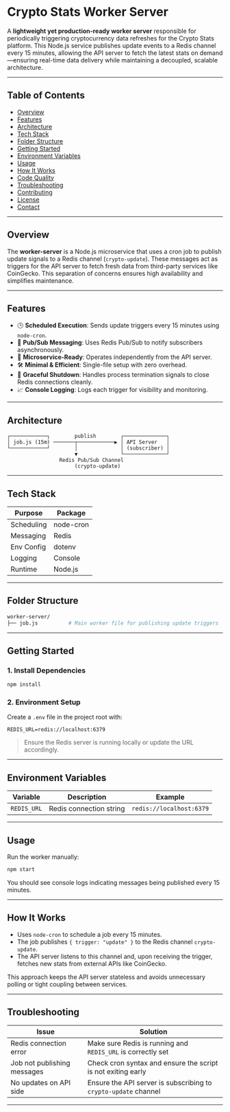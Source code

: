# Crypto Stats Worker Server

A **lightweight yet production-ready worker server** responsible for periodically triggering cryptocurrency data refreshes for the Crypto Stats platform. This Node.js service publishes update events to a Redis channel every 15 minutes, allowing the API server to fetch the latest stats on demand—ensuring real-time data delivery while maintaining a decoupled, scalable architecture.

---

## Table of Contents

* [Overview](#overview)
* [Features](#features)
* [Architecture](#architecture)
* [Tech Stack](#tech-stack)
* [Folder Structure](#folder-structure)
* [Getting Started](#getting-started)
* [Environment Variables](#environment-variables)
* [Usage](#usage)
* [How It Works](#how-it-works)
* [Code Quality](#code-quality)
* [Troubleshooting](#troubleshooting)
* [Contributing](#contributing)
* [License](#license)
* [Contact](#contact)

---

## Overview

The **worker-server** is a Node.js microservice that uses a cron job to publish update signals to a Redis channel (`crypto-update`). These messages act as triggers for the API server to fetch fresh data from third-party services like CoinGecko. This separation of concerns ensures high availability and simplifies maintenance.

---

## Features

* 🕒 **Scheduled Execution**: Sends update triggers every 15 minutes using `node-cron`.
* 📢 **Pub/Sub Messaging**: Uses Redis Pub/Sub to notify subscribers asynchronously.
* 🧩 **Microservice-Ready**: Operates independently from the API server.
* 🛠️ **Minimal & Efficient**: Single-file setup with zero overhead.
* 🚫 **Graceful Shutdown**: Handles process termination signals to close Redis connections cleanly.
* 📈 **Console Logging**: Logs each trigger for visibility and monitoring.

---

## Architecture

```text
┌────────────┐        publish        ┌──────────────┐
│ job.js (15m) ───────┬────────────▶ │ API Server   │
└────────────┘        │              │ (subscriber) │
                      ▼              └──────────────┘
                 Redis Pub/Sub Channel
                      (crypto-update)
```

---

## Tech Stack

| Purpose    | Package   |
| ---------- | --------- |
| Scheduling | node-cron |
| Messaging  | Redis     |
| Env Config | dotenv    |
| Logging    | Console   |
| Runtime    | Node.js   |

---

## Folder Structure

```bash
worker-server/
├── job.js          # Main worker file for publishing update triggers
```

---

## Getting Started

### 1. Install Dependencies

```bash
npm install
```

### 2. Environment Setup

Create a `.env` file in the project root with:

```env
REDIS_URL=redis://localhost:6379
```

> Ensure the Redis server is running locally or update the URL accordingly.

---

## Environment Variables

| Variable    | Description             | Example                  |
| ----------- | ----------------------- | ------------------------ |
| `REDIS_URL` | Redis connection string | `redis://localhost:6379` |

---

## Usage

Run the worker manually:

```bash
npm start
```

You should see console logs indicating messages being published every 15 minutes.

---

## How It Works

* Uses `node-cron` to schedule a job every 15 minutes.
* The job publishes `{ trigger: "update" }` to the Redis channel `crypto-update`.
* The API server listens to this channel and, upon receiving the trigger, fetches new stats from external APIs like CoinGecko.

This approach keeps the API server stateless and avoids unnecessary polling or tight coupling between services.

---

## Troubleshooting

| Issue                       | Solution                                                        |
| --------------------------- | --------------------------------------------------------------- |
| Redis connection error      | Make sure Redis is running and `REDIS_URL` is correctly set     |
| Job not publishing messages | Check cron syntax and ensure the script is not exiting early    |
| No updates on API side      | Ensure the API server is subscribing to `crypto-update` channel |

---

